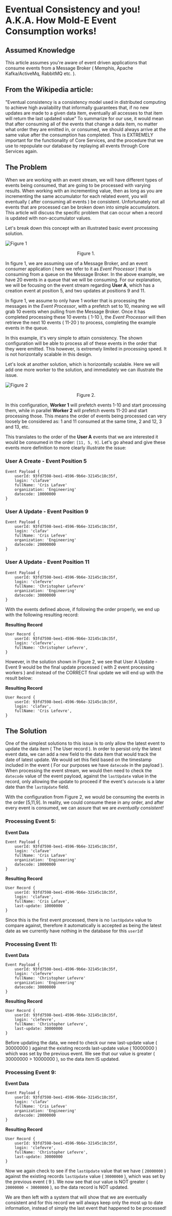 # Eventual Consistency and you! A.K.A. How Mold-E Event Consumption works!

## Assumed Knowledge
This article assumes you're aware of event driven applications that consume events from a Message Broker ( Memphis, Apache Kafka/ActiveMq, RabbitMQ etc. ).

## From the Wikipedia article:
"Eventual consistency is a consistency model used in distributed computing to achieve high availability that informally guarantees that, if no new updates are made to a given data item, eventually all accesses to that item will return the last updated value"
To summarize for our use, it would mean that after consuming all of the events that change a data item, no matter what order they are emitted in, or consumed, we should always arrive at the same value after the consumption has completed. This is EXTREMELY important for the functionality of Core Services, and the procedure that we use to repopulate our database by replaying all events through Core Services again.

## The Problem
When we are working with an event stream, we will have different types of events being consumed, that are going to be processed with varying results. When working with an incrementing value, then as long as you are incrementing the same accumulator for each related event, you will eventually ( after consuming all events ) be consistent. Unfortunately not all events that are processed can be broken down into simple accumulators. This article will discuss the specific problem that can occur when a record is updated with non-accumulator values.  

Let's break down this concept with an illustrated basic event processing solution. 

![Figure 1](./images/Eventual%20Consistency%20Fig%201.png)
<div style="text-align: center;">Figure 1.</div>

In figure 1, we are assuming use of a Message Broker, and an event consumer application ( here we refer to it as _Event Processor_ ) that is consuming from a queue on the Message Broker.
In the above example, we have 20 events in a queue that we will be consuming. For our explanation, we will be focusing on the event stream regarding **User A**, which has a creation event at position 5, and two updates at positions 9 and 11.

In figure 1, we assume to only have 1 worker that is processing the messages in the _Event Processor_, with a prefetch set to 10, meaning we will grab 10 events when pulling from the Message Broker. Once it has completed processing these 10 events ( 1-10 ), the _Event Processor_ will then retrieve the next 10 events ( 11-20 ) to process, completing the example events in the queue. 

In this example, it's very simple to attain consistency. The shown configuration will be able to process all of these events in the order that they were emitted. This however, is extremely limited in processing speed. It is not horizontally scalable in this design.

Let's look at another solution, which is horizontally scalable. Here we will add one more worker to the solution, and immediately we can illustrate the issue.

![Figure 2](./images/Eventual%20Consistency%20Fig%202.png)
<div style="text-align: center;">Figure 2.</div>

In this configuration, **Worker 1** will prefetch events 1-10 and start processing them, while in parallel **Worker 2** will prefetch events 11-20 and start processing those. 
This means the order of events being processed can very loosely be considered as: 1 and 11 consumed at the same time, 2 and 12, 3 and 13, etc. 

This translates to the order of the **User A** events that we are interested it would be consumed in the order: `[11, 5, 9]`. Let's go ahead and give these events more definition to more clearly illustrate the issue:

### User A Create - Event Position 5
```
Event Payload {
    userId: 93fd7598-bee1-4596-9b6e-32145c18c35f,
    login: 'clafave'
    fullName: 'Cris Lafave'
    organization: 'Engineering'
    datecode: 10000000
}
```
### User A Update - Event Position 9
```
Event Payload {
    userId: 93fd7598-bee1-4596-9b6e-32145c18c35f,
    login: 'clafav'
    fullName: 'Cris Lefeve'
    organization: 'Engineering'
    datecode: 20000000
}
```
### User A Update - Event Position 11
```
Event Payload {
    userId: 93fd7598-bee1-4596-9b6e-32145c18c35f,
    login: 'clefevre'
    fullName: 'Christopher Lefevre'
    organization: 'Engineering'
    datecode: 30000000
}
```
With the events defined above, if following the order properly, we end up with the following resulting record:

**Resulting Record**
```
User Record {
    userId: 93fd7598-bee1-4596-9b6e-32145c18c35f,
    login: 'clefevre',
    fullName: 'Christopher Lefevre',  
}
```

However, in the solution shown in Figure 2, we see that User A Update - Event 9 would be the final update processed ( with 2 event processing workers ) and instead of the CORRECT final update we will end up with the result below:

**Resulting Record**
```
User Record {
    userId: 93fd7598-bee1-4596-9b6e-32145c18c35f,
    login: 'clafav',
    fullName: 'Cris Lefevre',  
}
```

## The Solution
One of the simplest solutions to this issue is to only allow the latest event to update the data item ( The User record ). In order to persist only the latest event data, we can add a new field to the data item that would track the date of latest update. We would set this field based on the timestamp included in the event ( For our purposes we have `datecode` in the payload ). When processing the event stream, we would then need to check the `datecode` value of the event payload, against the `lastUpdate` value in the record, only allowing the update to proceed if the event's `datecode` is a later date than the `lastUpdate` field.

With the configuration from Figure 2, we would be consuming the events in the order [5,11,9]. In reality, we could consume these in any order, and after every event is consumed, we can assure that we are _eventually consistent!_

### Processing Event 5:
**Event Data**
```
Event Payload {
    userId: 93fd7598-bee1-4596-9b6e-32145c18c35f,
    login: 'clafave'
    fullName: 'Cris Lafave'
    organization: 'Engineering'
    datecode: 10000000
}
```
**Resulting Record**
```
User Record {
    userId: 93fd7598-bee1-4596-9b6e-32145c18c35f,
    login: 'clafave',
    fullName: 'Cris Lafave',
    last-update: 10000000
}
```

Since this is the first event processed, there is no `lastUpdate` value to compare against, therefore it automatically is accepted as being the latest date as we currently have nothing in the database for this `userId`!

### Processing Event 11: 
**Event Data**
```
Event Payload {
    userId: 93fd7598-bee1-4596-9b6e-32145c18c35f,
    login: 'clefevre'
    fullName: 'Christopher Lefevre'
    organization: 'Engineering'
    datecode: 30000000
}
```
**Resulting Record**
```
User Record {
    userId: 93fd7598-bee1-4596-9b6e-32145c18c35f,
    login: 'clefevre',
    fullName: 'Christopher Lefevre',  
    last-update: 30000000
}
```
Before updating the data, we need to check our new last-update value ( 30000000 ) against the existing records last-update value ( 10000000 ) which was set by the previous event. We see that our value is greater ( 30000000 > 10000000 ), so the data item IS updated.

### Processing Event 9:
**Event Data**
```
Event Payload {
    userId: 93fd7598-bee1-4596-9b6e-32145c18c35f,
    login: 'clafav'
    fullName: 'Cris Lefeve'
    organization: 'Engineering'
    datecode: 20000000
}
```
**Resulting Record**
```
User Record {
    userId: 93fd7598-bee1-4596-9b6e-32145c18c35f,
    login: 'clefevre',
    fullName: 'Christopher Lefevre',  
    last-update: 30000000
}
```
Now we again check to see if the `lastUpdate` value that we have ( `20000000` ) against the existing records `lastUpdate` value ( `30000000` ), which was set by the previous event ( 9 ). We now see that our value is NOT greater ( `20000000 < 30000000` ), so the data record is NOT updated.

We are then left with a system that will show that we are eventually consistent and for this record we will always keep only the most up to date information, instead of simply the last event that happened to be processed!